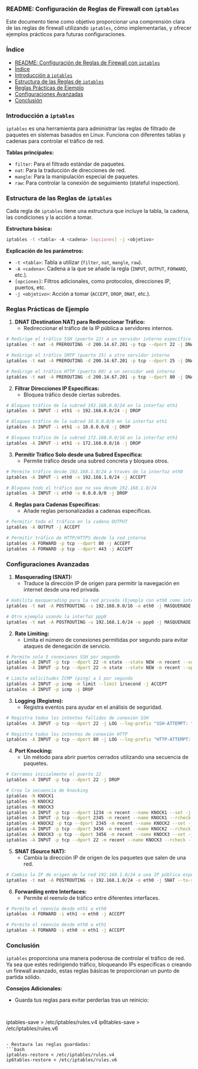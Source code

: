### README: Configuración de Reglas de Firewall con `iptables`

Este documento tiene como objetivo proporcionar una comprensión clara de las reglas de firewall utilizando `iptables`, cómo implementarlas, y ofrecer ejemplos prácticos para futuras configuraciones. 

### Índice
- [README: Configuración de Reglas de Firewall con `iptables`](#readme-configuración-de-reglas-de-firewall-con-iptables)
- [Índice](#índice)
- [Introducción a `iptables`](#introducción-a-iptables)
- [Estructura de las Reglas de `iptables`](#estructura-de-las-reglas-de-iptables)
- [Reglas Prácticas de Ejemplo](#reglas-prácticas-de-ejemplo)
- [Configuraciones Avanzadas](#configuraciones-avanzadas)
- [Conclusión](#conclusión)

### Introducción a `iptables`

`iptables` es una herramienta para administrar las reglas de filtrado de paquetes en sistemas basados en Linux. Funciona con diferentes tablas y cadenas para controlar el tráfico de red.

**Tablas principales:**
- `filter`: Para el filtrado estándar de paquetes.
- `nat`: Para la traducción de direcciones de red.
- `mangle`: Para la manipulación especial de paquetes.
- `raw`: Para controlar la conexión de seguimiento (stateful inspection).

### Estructura de las Reglas de `iptables`

Cada regla de `iptables` tiene una estructura que incluye la tabla, la cadena, las condiciones y la acción a tomar.

**Estructura básica:**
```bash
iptables -t <tabla> -A <cadena> [opciones] -j <objetivo>
```

**Explicación de los parámetros:**
- `-t <tabla>`: Tabla a utilizar (`filter`, `nat`, `mangle`, `raw`).
- `-A <cadena>`: Cadena a la que se añade la regla (`INPUT`, `OUTPUT`, `FORWARD`, etc.).
- `[opciones]`: Filtros adicionales, como protocolos, direcciones IP, puertos, etc.
- `-j <objetivo>`: Acción a tomar (`ACCEPT`, `DROP`, `DNAT`, etc.).

### Reglas Prácticas de Ejemplo

1. **DNAT (Destination NAT) para Redireccionar Tráfico:**
   - Redireccionar el tráfico de la IP pública a servidores internos.
```bash
# Redirige el tráfico SSH (puerto 22) a un servidor interno específico
iptables -t nat -A PREROUTING -d 200.14.67.201 -p tcp --dport 22 -j DNAT --to-destination 192.168.22.1:22

# Redirige el tráfico SMTP (puerto 25) a otro servidor interno
iptables -t nat -A PREROUTING -d 200.14.67.201 -p tcp --dport 25 -j DNAT --to-destination 192.168.22.2:25

# Redirige el tráfico HTTP (puerto 80) a un servidor web interno
iptables -t nat -A PREROUTING -d 200.14.67.201 -p tcp --dport 80 -j DNAT --to-destination 192.168.22.3:80
```

2. **Filtrar Direcciones IP Específicas:**
   - Bloquea tráfico desde ciertas subredes.
```bash
# Bloquea tráfico de la subred 192.168.0.0/24 en la interfaz eth1
iptables -A INPUT -i eth1 -s 192.168.0.0/24 -j DROP

# Bloquea tráfico de la subred 10.0.0.0/8 en la interfaz eth1
iptables -A INPUT -i eth1 -s 10.0.0.0/8 -j DROP

# Bloquea tráfico de la subred 172.168.0.0/16 en la interfaz eth1
iptables -A INPUT -i eth1 -s 172.168.0.0/16 -j DROP
```

3. **Permitir Tráfico Solo desde una Subred Específica:**
   - Permite tráfico desde una subred concreta y bloquea otros.
```bash
# Permite tráfico desde 192.168.1.0/24 a través de la interfaz eth0
iptables -A INPUT -i eth0 -s 192.168.1.0/24 -j ACCEPT

# Bloquea todo el tráfico que no sea desde 192.168.1.0/24
iptables -A INPUT -i eth0 -s 0.0.0.0/0 -j DROP
```

4. **Reglas para Cadenas Específicas:**
   - Añade reglas personalizadas a cadenas específicas.
```bash
# Permitir todo el tráfico en la cadena OUTPUT
iptables -A OUTPUT -j ACCEPT

# Permitir tráfico de HTTP/HTTPS desde la red interna
iptables -A FORWARD -p tcp --dport 80 -j ACCEPT
iptables -A FORWARD -p tcp --dport 443 -j ACCEPT
```

### Configuraciones Avanzadas

1. **Masquerading (SNAT):**
   - Traduce la dirección IP de origen para permitir la navegación en internet desde una red privada.
```bash
# Habilita masquerading para la red privada (Ejemplo con eth0 como interfaz de salida)
iptables -t nat -A POSTROUTING -s 192.168.0.0/16 -o eth0 -j MASQUERADE

# Otro ejemplo usando la interfaz ppp0
iptables -t nat -A POSTROUTING -s 192.168.1.0/24 -o ppp0 -j MASQUERADE
```

2. **Rate Limiting:**
   - Limita el número de conexiones permitidas por segundo para evitar ataques de denegación de servicio.
```bash
# Permite solo 5 conexiones SSH por segundo
iptables -A INPUT -p tcp --dport 22 -m state --state NEW -m recent --set
iptables -A INPUT -p tcp --dport 22 -m state --state NEW -m recent --update --seconds 60 --hitcount 5 -j DROP

# Limita solicitudes ICMP (ping) a 1 por segundo
iptables -A INPUT -p icmp -m limit --limit 1/second -j ACCEPT
iptables -A INPUT -p icmp -j DROP
```

3. **Logging (Registro):**
   - Registra eventos para ayudar en el análisis de seguridad.
```bash
# Registra todos los intentos fallidos de conexión SSH
iptables -A INPUT -p tcp --dport 22 -j LOG --log-prefix "SSH-ATTEMPT: "

# Registra todos los intentos de conexión HTTP
iptables -A INPUT -p tcp --dport 80 -j LOG --log-prefix "HTTP-ATTEMPT: "
```

4. **Port Knocking:**
   - Un método para abrir puertos cerrados utilizando una secuencia de paquetes.
```bash
# Cerramos inicialmente el puerto 22
iptables -A INPUT -p tcp --dport 22 -j DROP

# Crea la secuencia de knocking
iptables -N KNOCK1
iptables -N KNOCK2
iptables -N KNOCK3
iptables -A INPUT -p tcp --dport 1234 -m recent --name KNOCK1 --set -j DROP
iptables -A INPUT -p tcp --dport 2345 -m recent --name KNOCK1 --rcheck --seconds 10 -j KNOCK2
iptables -A KNOCK2 -p tcp --dport 2345 -m recent --name KNOCK2 --set -j DROP
iptables -A INPUT -p tcp --dport 3456 -m recent --name KNOCK2 --rcheck --seconds 10 -j KNOCK3
iptables -A KNOCK3 -p tcp --dport 3456 -m recent --name KNOCK3 --set -j DROP
iptables -A INPUT -p tcp --dport 22 -m recent --name KNOCK3 --rcheck --seconds 10 -j ACCEPT
```

5. **SNAT (Source NAT):**
   - Cambia la dirección IP de origen de los paquetes que salen de una red.
```bash
# Cambia la IP de origen de la red 192.168.1.0/24 a una IP pública específica
iptables -t nat -A POSTROUTING -s 192.168.1.0/24 -o eth0 -j SNAT --to-source 203.0.113.1
```

6. **Forwarding entre Interfaces:**
   - Permite el reenvío de tráfico entre diferentes interfaces.
```bash
# Permite el reenvío desde eth1 a eth0
iptables -A FORWARD -i eth1 -o eth0 -j ACCEPT

# Permite el reenvío desde eth0 a eth1
iptables -A FORWARD -i eth0 -o eth1 -j ACCEPT
```

### Conclusión

`iptables` proporciona una manera poderosa de controlar el tráfico de red. Ya sea que estés redirigiendo tráfico, bloqueando IPs específicas o creando un firewall avanzado, estas reglas básicas te proporcionan un punto de partida sólido.

**Consejos Adicionales:**
- Guarda tus reglas para evitar perderlas tras un reinicio:
  ```bash
 

 iptables-save > /etc/iptables/rules.v4
  ip6tables-save > /etc/iptables/rules.v6
  ```
  
- Restaura las reglas guardadas:
  ```bash
  iptables-restore < /etc/iptables/rules.v4
  ip6tables-restore < /etc/iptables/rules.v6
  ```

